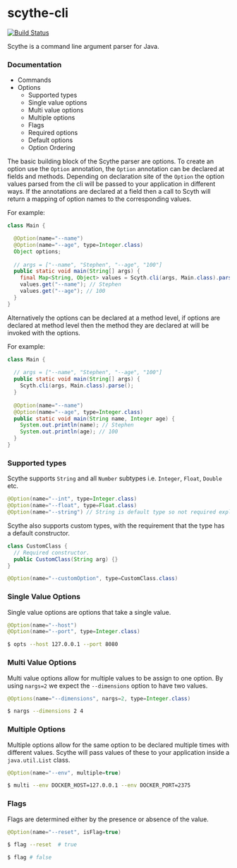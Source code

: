# scythe-cli
[![Build Status](https://travis-ci.org/StephenFox1995/scythe-cli.svg?branch=master)](https://travis-ci.org/StephenFox1995/scythe-cli)

Scythe is a command line argument parser for Java.

### Documentation
- Commands
- Options
    - Supported types
    - Single value options
    - Multi value options
    - Multiple options
    - Flags
    - Required options
    - Default options
    - Option Ordering

The basic building block of the Scythe parser are options. To create an option use the `Option` annotation, the `Option` annotation can be declared at fields and methods. Depending on declaration site of the `Option` the option values parsed from the cli will be passed to your application in different ways. If the annotations are declared at a field then a call to Scyth will return a mapping of option names to the corresponding values. 

For example:

```java
class Main {

  @Option(name="--name")
  @Option(name="--age", type=Integer.class)
  Object options;
  
  // args = ["--name", "Stephen", "--age", "100"]
  public static void main(String[] args) {
    final Map<String, Object> values = Scyth.cli(args, Main.class).parse();        
    values.get("--name"); // Stephen
    values.get("--age"); // 100
  }
}
```

Alternatively the options can be declared at a method level, if options are declared at 
method level then the method they are declared at will be invoked with the options.

For example:

```java
class Main {
  
  // args = ["--name", "Stephen", "--age", "100"]
  public static void main(String[] args) {
    Scyth.cli(args, Main.class).parse();
  }
  
  @Option(name="--name")
  @Option(name="--age", type=Integer.class)
  public static void main(String name, Integer age) {
    System.out.println(name); // Stephen
    System.out.println(age); // 100
  }
}
```

### Supported types
Scythe supports `String` and all `Number` subtypes i.e. `Integer`, `Float`, `Double` etc.
```java
@Option(name="--int", type=Integer.class)
@Option(name="--float", type=Float.class)
@Option(name="--string") // String is default type so not required explicitly.
```

Scythe also supports custom types, with the requirement that the type has a default constructor.

```java
class CustomClass {
  // Required constructor.
  public CustomClass(String arg) {}
}
```

```java
@Option(name="--customOption", type=CustomClass.class)
```


### Single Value Options
Single value options are options that take a single value.

```java
@Option(name="--host")
@Option(name="--port", type=Integer.class)
```

```bash
$ opts --host 127.0.0.1 --port 8080
```

### Multi Value Options
Multi value options allow for multiple values to be assign to one option.
By using `nargs=2` we expect the `--dimensions` option to have two values.
```java
@Options(name="--dimensions", nargs=2, type=Integer.class)
```

```bash
$ nargs --dimensions 2 4
```

### Multiple Options
Multiple options allow for the same option to be declared multiple times with different values. Scythe will pass values of these to your application inside a `java.util.List` class.
```java
@Option(name="--env", multiple=true)
```

```bash
$ multi --env DOCKER_HOST=127.0.0.1 --env DOCKER_PORT=2375
```

### Flags
Flags are determined either by the presence or absence of the value.

```java
@Option(name="--reset", isFlag=true)
```

```bash
$ flag --reset  # true

$ flag # false
 
```

